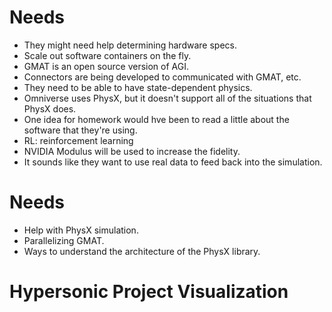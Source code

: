 # Needs

- They might need help determining hardware specs.
- Scale out software containers on the fly.
- GMAT is an open source version of AGI.
- Connectors are being developed to communicated with GMAT, etc.
- They need to be able to have state-dependent physics.
- Omniverse uses PhysX, but it doesn't support all of the situations that PhysX does.
- One idea for homework would hve been to read a little about the software that they're using.
- RL: reinforcement learning
- NVIDIA Modulus will be used to increase the fidelity.
- It sounds like they want to use real data to feed back into the simulation.

# Needs

- Help with PhysX simulation.
- Parallelizing GMAT.
- Ways to understand the architecture of the PhysX library.

# Hypersonic Project Visualization

